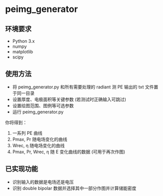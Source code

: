 # peimg_generator

## 环境要求
- Python 3.x
- numpy
- matplotlib
- scipy

## 使用方法
- 将 peimg_generator.py 和所有需要处理的 radiant 测 PE 输出的 txt 文件置于同一目录
- 设置厚度、电极面积等关键参数 (若测试时正确输入可跳过)
- 设置绘图范围、图例等可选参数
- 运行 peimg_generator.py

你将得到：
1. 一系列 PE 曲线
2. Pmax, Pr 随电场变化的曲线
3. Wrec, η 随电场变化的曲线
4. Pmax, Pr, Wrec, η 随 E 变化曲线的数据 (可用于再次作图)

## 已实现功能
- 识别输入的数据是电场还是电压
- 识别 double bipolar 数据并选择其中一部分作图并计算储能密度
